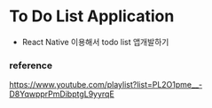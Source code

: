 
# To Do List Application
- React Native 이용해서 todo list 앱개발하기

### reference
https://www.youtube.com/playlist?list=PL2O1pme__-D8YqwpprPmDibptgL9yyrqE